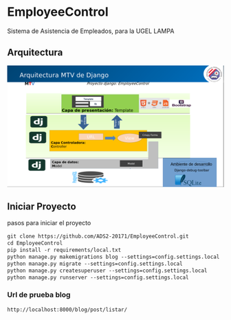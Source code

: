 # EmployeeControl
Sistema de Asistencia de Empleados, para la UGEL LAMPA

## Arquitectura

![arquitectura](arquitectura.png)



## Iniciar Proyecto


pasos para iniciar el proyecto 


    git clone https://github.com/ADS2-20171/EmployeeControl.git
    cd EmployeeControl
    pip install -r requirements/local.txt
    python manage.py makemigrations blog --settings=config.settings.local
    python manage.py migrate --settings=config.settings.local
    python manage.py createsuperuser --settings=config.settings.local
    python manage.py runserver --settings=config.settings.local


### Url de prueba blog
    
    http://localhost:8000/blog/post/listar/


